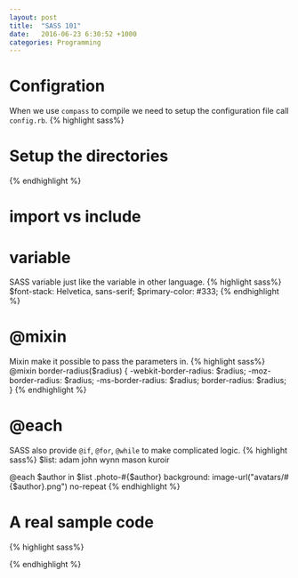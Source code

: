 ```yaml
---
layout: post
title:  "SASS 101"
date:   2016-06-23 6:30:52 +1000
categories: Programming
---
```

Configration
============
When we use `compass` to compile we need to setup the configuration file call `config.rb`.
{% highlight sass%}
# Setup the directories

{% endhighlight %}

import vs include
=================


variable
========
SASS variable just like the variable in other language. 
{% highlight sass%}
$font-stack:    Helvetica, sans-serif;
$primary-color: #333;
{% endhighlight %}

@mixin
======
Mixin make it possible to pass the parameters in.
{% highlight sass%}
@mixin border-radius($radius) {
  -webkit-border-radius: $radius;
     -moz-border-radius: $radius;
      -ms-border-radius: $radius;
          border-radius: $radius;
}
{% endhighlight %}

@each
=====
SASS also provide `@if`, `@for`, `@while` to make complicated logic.
{% highlight sass%}
$list: adam john wynn mason kuroir

  @each $author in $list
    .photo-#{$author}
      background: image-url("avatars/#{$author}.png") no-repeat
{% endhighlight %}


A real sample code
==================
{% highlight sass%}

{% endhighlight %}
